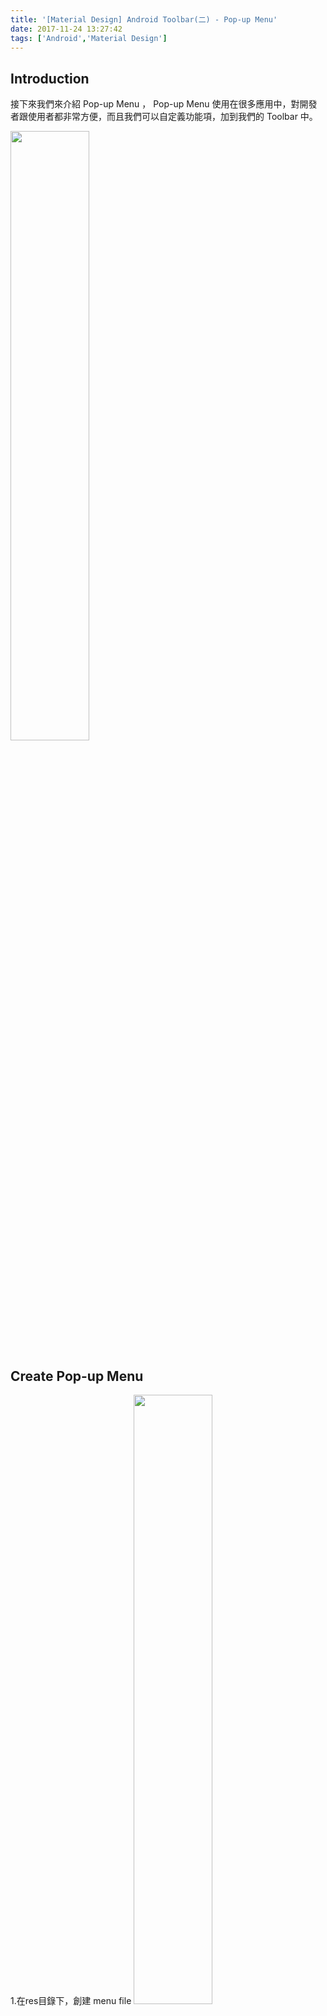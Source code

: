 ```yaml
---
title: '[Material Design] Android Toolbar(二) - Pop-up Menu'
date: 2017-11-24 13:27:42
tags: ['Android','Material Design']
---
```


## Introduction

接下來我們來介紹 Pop-up Menu ， Pop-up Menu 使用在很多應用中，對開發者跟使用者都非常方便，而且我們可以自定義功能項，加到我們的 Toolbar 中。
<!-- more -->
<img src="popup01.png" width=50% height=50% align=center/>

## Create Pop-up Menu

1.在res目錄下，創建 menu file
<img src="popup02.png" width=50% height=50% align=center/>

2.進入剛剛創建的 menu file 新增 item tag，然後再 tag 中定義屬性 id 與 title，title 為顯示在 UI 畫面上的名稱
<img src="popup03.png" width=1000% height=1000% align=center/>

3.回到 Activity 中，Override 兩個 Methods

``` bash
public class MainActivity extends AppCompatActivity {
	...

	@Override
	protected void onCreateOptionsMenu(Menu menu) {
		return super.onCreateOptionsMenu(menu);
	}

	@Override
	protected void onOptionsItemSelected(Menu menu) {
		return super.onOptionsItemSelected(item);
	}

}
```

4.使用 onCreateOptionsMenu() 創建 Pop-up Menu ，並使用 onOptionsItemSelected() 監聽點擊事件，點擊事件我們用 id 判別不同的 item 項

``` bash
	@Override
	public boolean onCreateOptionsMenu(Menu menu) {
    	getMenuInflater().inflate(R.menu.menu_main, menu);
    	return true;
    }

	@Override
	public boolean onOptionsItemSelected(MenuItem item) {
    	//取得 menu id 來判斷是哪一個 item 被選中，並用 Toast 回饋給使用者
    	switch (item.getItemId()) {
            case R.id.item1_id:
                Toast.makeText(this, "item 1", Toast.LENGTH_SHORT).show();
                break;
            case R.id.item2_id:
                Toast.makeText(this, "item 2", Toast.LENGTH_SHORT).show();
                break;
            case R.id.item3_id:
                Toast.makeText(this, "item 3", Toast.LENGTH_SHORT).show();
                break;
        }
        return super.onOptionsItemSelected(item);
    }
```

5.之後就可以在畫面上我們創建的 Menu，點擊 item 1 會觸發點擊事件
<img src="popup04.png" width=50% height=50% align=center/>
<img src="popup05.png" width=50% height=50% align=center/>

## Customize Pop-up Menu

在預設的 Pop-up Menu 中，背景顏色是黑色，對於我們的 App theme 看來非常不美觀，所以我們要做的第一件事是把 Pop-up Menu 的背景顏色換掉

### Change Background Color

1.首先進入 res -> values -> style 目錄下，新增一個 style tag ，名稱我們叫做 PopupTheme 並新增一個屬性 android:background ，這邊你可以自定義 Pop-up Menu 的背景顏色，我們使用白色

``` bash
<resources>
	...
	<style name="PopupTheme" parent="Theme.AppCompat.Light">
		<item name="android:background">@android:color/white</item>
	</style>
</resources>
```

2.接著把自定義的 PopupTheme 替換掉在 AppTheme 裡 popupTheme 的屬性

``` bash
<resources>
	<style name="AppTheme" parent="Theme.AppCompat.Light.NoActionBar">
		<item name="colorPrimary">@color/colorPrimary</item>
		<item name="colorPrimaryDark">@color/colorPrimaryDark</item>
		<item name="colorAccent">@color/colorAccent</item>
		<item name="popupTheme">@style/PopupTheme</item>
	</style>

	<style name="PopupTheme" parent="Theme.AppCompat.Light">
		<item name="android:background">@android:color/white</item>
	</style>
	...
</resources>
```

接著就可以看到效果
<img src="popup06.png" width=50% height=50% align=center/>

### Change Text Color

如果你還有改變文字顏色的需求，你可以在剛剛自定義的 PopupTheme 中，添加屬性 android:textColor 自定義文字顏色

``` bash
<resources>
	<style name="AppTheme" parent="Theme.AppCompat.Light.NoActionBar">
		<item name="colorPrimary">@color/colorPrimary</item>
		<item name="colorPrimaryDark">@color/colorPrimaryDark</item>
		<item name="colorAccent">@color/colorAccent</item>
		<item name="popupTheme">@style/PopupTheme</item>
	</style>

	<style name="PopupTheme" parent="Theme.AppCompat.Light">
		<item name="android:background">@android:color/white</item>
		<item name="android:textColor">@color/colorPrimary</item>
	</style>
	...
</resources>
```

效果如下
<img src="popup07.png" width=50% height=50% align=center/>

參考網站：
[Android ToolBar](https://developer.android.com/reference/android/support/v7/widget/Toolbar.html)
[Material Design](https://material.io/guidelines/)






